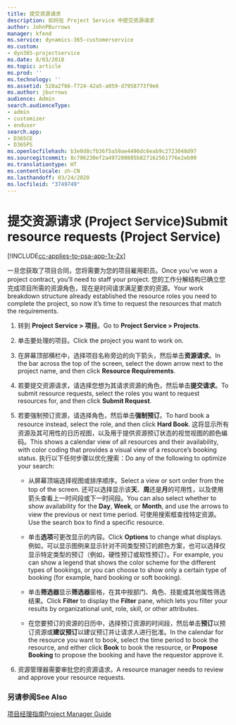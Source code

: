 ```yaml
---
title: 提交资源请求
description: 如何在 Project Service 中提交资源请求
author: JohnPBurrows
manager: kfend
ms.service: dynamics-365-customerservice
ms.custom:
- dyn365-projectservice
ms.date: 8/03/2018
ms.topic: article
ms.prod: ''
ms.technology: ''
ms.assetid: 528a2f66-f724-42a5-a059-d7958773f9e6
ms.author: jburrows
audience: Admin
search.audienceType:
- admin
- customizer
- enduser
search.app:
- D365CE
- D365PS
ms.openlocfilehash: b3e0d8cfb36f5a59ae4496dc6eab9c2723048d97
ms.sourcegitcommit: 8c786230ef2a497280885b827162561776e2eb00
ms.translationtype: HT
ms.contentlocale: zh-CN
ms.lasthandoff: 03/24/2020
ms.locfileid: "3749749"
---
```

# <a name="submit-resource-requests-project-service"></a><span data-ttu-id="20483-103">提交资源请求 (Project Service)</span><span class="sxs-lookup"><span data-stu-id="20483-103">Submit resource requests (Project Service)</span></span>

[!INCLUDE[cc-applies-to-psa-app-1x-2x](../includes/cc-applies-to-psa-app-1x-2x.md)]

<span data-ttu-id="20483-104">一旦您获取了项目合同，您将需要为您的项目雇用职员。</span><span class="sxs-lookup"><span data-stu-id="20483-104">Once you’ve won a project contract, you’ll need to staff your project.</span></span> <span data-ttu-id="20483-105">您的工作分解结构已确立您完成项目所需的资源角色，现在是时间请求满足要求的资源。</span><span class="sxs-lookup"><span data-stu-id="20483-105">Your work breakdown structure already established the resource roles you need to complete the project, so now it’s time to request the resources that match the requirements.</span></span>  
  
1.  <span data-ttu-id="20483-106">转到 **Project Service > 项目**。</span><span class="sxs-lookup"><span data-stu-id="20483-106">Go to **Project Service > Projects**.</span></span>  
  
2.  <span data-ttu-id="20483-107">单击要处理的项目。</span><span class="sxs-lookup"><span data-stu-id="20483-107">Click the project you want to work on.</span></span>  
  
3.  <span data-ttu-id="20483-108">在屏幕顶部横栏中，选择项目名称旁边的向下箭头，然后单击**资源请求**。</span><span class="sxs-lookup"><span data-stu-id="20483-108">In the bar across the top of the screen, select the down arrow next to the project name, and then click **Resource Requirements**.</span></span>  
  
4.  <span data-ttu-id="20483-109">若要提交资源请求，请选择您想为其请求资源的角色，然后单击**提交请求**。</span><span class="sxs-lookup"><span data-stu-id="20483-109">To submit resource requests, select the roles you want to request resources for, and then click **Submit Request**.</span></span>  
  
5.  <span data-ttu-id="20483-110">若要强制预订资源，请选择角色，然后单击**强制预订**。</span><span class="sxs-lookup"><span data-stu-id="20483-110">To hard book a resource instead, select the role, and then click **Hard Book**.</span></span> <span data-ttu-id="20483-111">这将显示所有资源及其可用性的日历视图，以及用于提供资源预订状态的视觉视图的颜色编码。</span><span class="sxs-lookup"><span data-stu-id="20483-111">This shows a calendar view of all resources and their availability, with color coding that provides a visual view of a resource’s booking status.</span></span> <span data-ttu-id="20483-112">执行以下任何步骤以优化搜索：</span><span class="sxs-lookup"><span data-stu-id="20483-112">Do any of the following to optimize your search:</span></span>  
  
    -   <span data-ttu-id="20483-113">从屏幕顶端选择视图或排序顺序。</span><span class="sxs-lookup"><span data-stu-id="20483-113">Select a view or sort order from the top of the screen.</span></span> <span data-ttu-id="20483-114">还可以选择显示该**天**、**周**还是**月**的可用性，以及使用箭头查看上一时间段或下一时间段。</span><span class="sxs-lookup"><span data-stu-id="20483-114">You can also select whether to show availability for the **Day**, **Week**, or **Month**, and use the arrows to view the previous or next time period.</span></span> <span data-ttu-id="20483-115">可使用搜索框查找特定资源。</span><span class="sxs-lookup"><span data-stu-id="20483-115">Use the search box to find a specific resource.</span></span>  
  
    -   <span data-ttu-id="20483-116">单击**选项**可更改显示的内容。</span><span class="sxs-lookup"><span data-stu-id="20483-116">Click **Options** to change what displays.</span></span> <span data-ttu-id="20483-117">例如，可以显示图例来显示针对不同类型预订的颜色方案，也可以选择仅显示特定类型的预订（例如，硬性预订或软性预订）。</span><span class="sxs-lookup"><span data-stu-id="20483-117">For example, you can show a legend that shows the color scheme for the different types of bookings, or you can choose to show only a certain type of booking (for example, hard booking or soft booking).</span></span>  
  
    -   <span data-ttu-id="20483-118">单击**筛选器**显示**筛选器**窗格，在其中按部门、角色、技能或其他属性筛选结果。</span><span class="sxs-lookup"><span data-stu-id="20483-118">Click **Filter** to display the **Filter** pane, which lets you filter your results by organizational unit, role, skill, or other attributes.</span></span>  
  
    -   <span data-ttu-id="20483-119">在您要预订的资源的日历中，选择预订资源的时间段，然后单击**预订**以预订资源或**建议预订**以建议预订并让请求人进行批准。</span><span class="sxs-lookup"><span data-stu-id="20483-119">In the calendar for the resource you want to book, select the time period to book the resource, and either click **Book** to book the resource, or **Propose Booking** to propose the booking and have the requestor approve it.</span></span>  
  
6.  <span data-ttu-id="20483-120">资源管理器需要审批您的资源请求。</span><span class="sxs-lookup"><span data-stu-id="20483-120">A resource manager needs to review and approve your resource requests.</span></span>  
  
### <a name="see-also"></a><span data-ttu-id="20483-121">另请参阅</span><span class="sxs-lookup"><span data-stu-id="20483-121">See Also</span></span>  
 [<span data-ttu-id="20483-122">项目经理指南</span><span class="sxs-lookup"><span data-stu-id="20483-122">Project Manager Guide</span></span>](../project-service/project-manager-guide.md)
